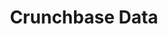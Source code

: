 ---
cost: basic API is free, exended API is paid but with research access
description: 'Crunchbase collects data on both private and public companies.Their
  content includes investment and funding information, founding members and individuals
  in leadership positions, mergers and acquisitions, news, and industry trends. They
  have a free and paid-access tier, but can also grant use of the full API to academic
  researchers. https://about.crunchbase.com/partners/academic-research-access/ '
last_edit: Fri, 20 Oct 2023 10:32:40 GMT
location: https://data.crunchbase.com/docs
open_access: 'TRUE'
shortname: crunchbase
tags:
- startup
- markets
- competition
- management
- trends
timeframe: 2013-
title: Crunchbase Data
uuid: 77b208ec-9355-4654-944b-f351fef9f7bb
---